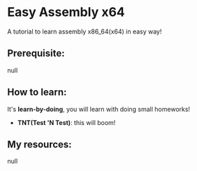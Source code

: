 # Easy Assembly x64
A tutorial to learn assembly x86_64(x64) in easy way!

## Prerequisite:
null

## How to learn:
It's **learn-by-doing**, you will learn with doing small homeworks!
- **TNT(Test 'N Test)**: this will boom!

## My resources:
null
